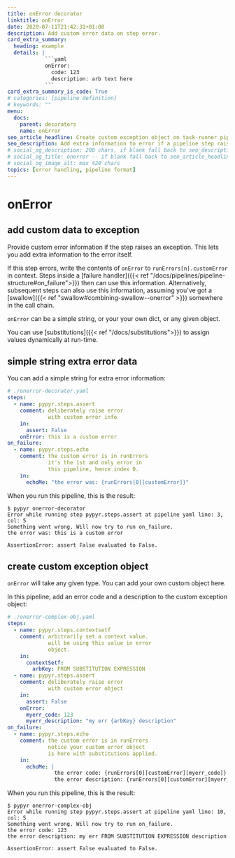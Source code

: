 ```yaml
---
title: onError decorator
linktitle: onError
date: 2020-07-11T21:42:31+01:00
description: Add custom error data on step error.
card_extra_summary:
  heading: example
  details: |
            ```yaml
            onError:
              code: 123
              description: arb text here
            ```
card_extra_summary_is_code: True
# categories: [pipeline definition]
# keywords: ""
menu:
  docs:
    parent: decorators
    name: onError
seo_article_headline: Create custom exception object on task-runner pipeline failure.
seo_description: Add extra information to error if a pipeline step raises an exception.
# social_og_description: 200 chars, if blank fall back to seo_description then description
# social_og_title: onerror -- if blank fall back to seo_article_headline > .Title. Max 70 chars
# social_og_image_alt: max 420 chars
topics: [error handling, pipeline format]
---
```

# onError
## add custom data to exception
Provide custom error information if the step raises an exception. This lets you
add extra information to the error itself.

If this step errors, write the contents of `onError` to 
`runErrors[n].customError` in context. Steps inside a 
[failure handler]({{< ref "/docs/pipelines/pipeline-structure#on_failure">}}) 
then can use this information. Alternatively, subsequent steps can also use this 
information, assuming you've got a [swallow]({{< ref "swallow#combining-swallow--onerror" >}}) somewhere 
in the call chain.

`onError` can be a simple string, or your your own dict, or any given object. 

You can use [substitutions]({{< ref "/docs/substitutions">}}) to assign values 
dynamically at run-time.

## simple string extra error data
You can add a simple string for extra error information:

```yaml
# ./onerror-decorator.yaml
steps:
  - name: pypyr.steps.assert
    comment: deliberately raise error
             with custom error info
    in:
      assert: False
    onError: this is a custom error
on_failure:
  - name: pypyr.steps.echo
    comment: the custom error is in runErrors
             it's the 1st and only error in
             this pipeline, hence index 0.
    in:
      echoMe: "the error was: {runErrors[0][customError]}"
```

When you run this pipeline, this is the result:

```text
$ pypyr onerror-decorator
Error while running step pypyr.steps.assert at pipeline yaml line: 3, col: 5
Something went wrong. Will now try to run on_failure.
the error was: this is a custom error

AssertionError: assert False evaluated to False.
```

## create custom exception object
`onError` will take any given type. You can add your own custom object here.

In this pipeline, add an error code and a description to the custom exception
object:

```yaml
# ./onerror-complex-obj.yaml
steps:
  - name: pypyr.steps.contextsetf
    comment: arbitrarily set a context value.
             will be using this value in error
             object.
    in:
      contextSetf: 
        arbKey: FROM SUBSTITUTION EXPRESSION
  - name: pypyr.steps.assert
    comment: deliberately raise error
             with custom error object
    in:
      assert: False
    onError:
      myerr_code: 123
      myerr_description: "my err {arbKey} description"
on_failure:
  - name: pypyr.steps.echo
    comment: the custom error is in runErrors
             notice your custom error object
             is here with substitutions applied.
    in:
      echoMe: |
               the error code: {runErrors[0][customError][myerr_code]}
               the error description: {runErrors[0][customError][myerr_description]}
```

When you run this pipeline, this is the result:

```text
$ pypyr onerror-complex-obj
Error while running step pypyr.steps.assert at pipeline yaml line: 10, col: 5
Something went wrong. Will now try to run on_failure.
the error code: 123
the error description: my err FROM SUBSTITUTION EXPRESSION description

AssertionError: assert False evaluated to False.
```